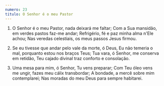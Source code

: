 ```yaml
---
numero: 23
titulo: O Senhor é o meu Pastor
---
```

1. O Senhor é o meu Pastor, nada deixará me faltar;
Com a Sua mansidão, em verdes pastos faz-me andar;
Refrigério, fé e paz minha alma n'Ele achou;
Nas veredas celestiais, os meus passos Jesus firmou.

2. Se eu tivesse que andar pelo vale da morte, ó Deus,
Eu não temeria o mal, porquanto estou nos braços Teus;
Tua vara, ó Senhor, me conserva em retidão,
Teu cajado divinal traz conforto e consolação.

3. Uma mesa para mim, ó Senhor, Tu vens preparar;
Com Teu óleo vens me ungir, fazes meu cálix transbordar;
A bondade, a mercê sobre mim contemplarei;
Nas moradas do meu Deus para sempre habitarei.
